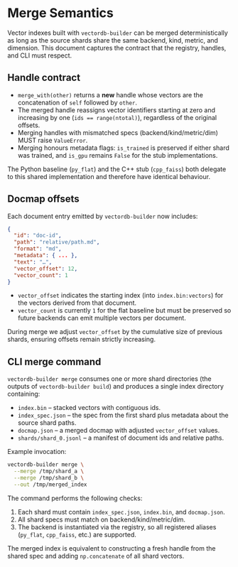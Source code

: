 # Merge Semantics

Vector indexes built with `vectordb-builder` can be merged deterministically as
long as the source shards share the same backend, kind, metric, and dimension.
This document captures the contract that the registry, handles, and CLI must
respect.

## Handle contract

* `merge_with(other)` returns a **new** handle whose vectors are the
  concatenation of `self` followed by `other`.
* The merged handle reassigns vector identifiers starting at zero and increasing
  by one (`ids == range(ntotal)`), regardless of the original offsets.
* Merging handles with mismatched specs (backend/kind/metric/dim) MUST raise
  `ValueError`.
* Merging honours metadata flags: `is_trained` is preserved if either shard was
  trained, and `is_gpu` remains `False` for the stub implementations.

The Python baseline (`py_flat`) and the C++ stub (`cpp_faiss`) both delegate to
this shared implementation and therefore have identical behaviour.

## Docmap offsets

Each document entry emitted by `vectordb-builder` now includes:

```json
{
  "id": "doc-id",
  "path": "relative/path.md",
  "format": "md",
  "metadata": { ... },
  "text": "…",
  "vector_offset": 12,
  "vector_count": 1
}
```

* `vector_offset` indicates the starting index (into `index.bin:vectors`) for
  the vectors derived from that document.
* `vector_count` is currently `1` for the flat baseline but must be preserved so
  future backends can emit multiple vectors per document.

During merge we adjust `vector_offset` by the cumulative size of previous
shards, ensuring offsets remain strictly increasing.

## CLI merge command

`vectordb-builder merge` consumes one or more shard directories (the outputs of
`vectordb-builder build`) and produces a single index directory containing:

* `index.bin` – stacked vectors with contiguous ids.
* `index_spec.json` – the spec from the first shard plus metadata about the
  source shard paths.
* `docmap.json` – a merged docmap with adjusted `vector_offset` values.
* `shards/shard_0.jsonl` – a manifest of document ids and relative paths.

Example invocation:

```bash
vectordb-builder merge \
  --merge /tmp/shard_a \
  --merge /tmp/shard_b \
  --out /tmp/merged_index
```

The command performs the following checks:

1. Each shard must contain `index_spec.json`, `index.bin`, and `docmap.json`.
2. All shard specs must match on backend/kind/metric/dim.
3. The backend is instantiated via the registry, so all registered aliases
   (`py_flat`, `cpp_faiss`, etc.) are supported.

The merged index is equivalent to constructing a fresh handle from the shared
spec and adding `np.concatenate` of all shard vectors.
